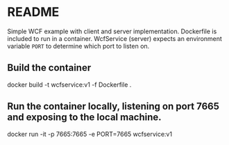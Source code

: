 # README
Simple WCF example with client and server implementation.  Dockerfile is included to run in a container.  WcfService (server) expects an environment variable `PORT` to determine which port to listen on.

## Build the container
docker build -t wcfservice:v1 -f Dockerfile .

## Run the container locally, listening on port 7665 and exposing to the local machine.
docker run -it -p 7665:7665 -e PORT=7665 wcfservice:v1
